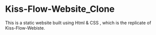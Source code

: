 # Kiss-Flow-Website_Clone
This is a static website built using Html &amp; CSS , which is the replicate of Kiss-Flow-Webiste.
